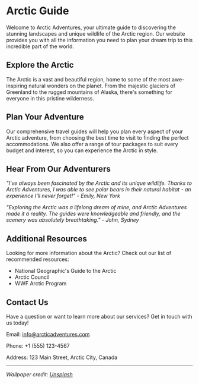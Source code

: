 <!--font:Open Sans-->

# Arctic Guide

Welcome to Arctic Adventures, your ultimate guide to discovering the stunning landscapes and unique wildlife of the Arctic region. Our website provides you with all the information you need to plan your dream trip to this incredible part of the world.

## Explore the Arctic

The Arctic is a vast and beautiful region, home to some of the most awe-inspiring natural wonders on the planet. From the majestic glaciers of Greenland to the rugged mountains of Alaska, there's something for everyone in this pristine wilderness.

## Plan Your Adventure

Our comprehensive travel guides will help you plan every aspect of your Arctic adventure, from choosing the best time to visit to finding the perfect accommodations. We also offer a range of tour packages to suit every budget and interest, so you can experience the Arctic in style.

## Hear From Our Adventurers

*"I've always been fascinated by the Arctic and its unique wildlife. Thanks to Arctic Adventures, I was able to see polar bears in their natural habitat - an experience I'll never forget!" - Emily, New York*

*"Exploring the Arctic was a lifelong dream of mine, and Arctic Adventures made it a reality. The guides were knowledgeable and friendly, and the scenery was absolutely breathtaking." - John, Sydney*

## Additional Resources

Looking for more information about the Arctic? Check out our list of recommended resources:

- National Geographic's Guide to the Arctic
- Arctic Council
- WWF Arctic Program

## Contact Us

Have a question or want to learn more about our services? Get in touch with us today!

Email: info@arcticadventures.com

Phone: +1 (555) 123-4567

Address: 123 Main Street, Arctic City, Canada

---

*Wallpaper credit: [Unsplash](https://unsplash.com/photos/8JX9xJwvZU0)*

<!--

Write me content for website with wallpaper which alt text is:

"A photograph of an iceberg in the Arctic, with the blue and white colors contrasting against a dark sky."

The name/title of the page should not be 1:1 copy of the alt text but rather a real content of the website which is using this wallpaper.

- Use markdown format 
- Start with heading
- Heading should be short and concise
- The content should look like a real website 
- The website should not be about the wallpaper, wallpaper is just a related background
- Heading should be contain work "wallpaper" or "background"
- Include real sections like references, contact, user stories, etc. use things relevant to the page purpose.
- Feel free to use structure like headings, bullets, numbering, blockquotes, paragraphs, horizontal lines, etc.
- You can use formatting like bold or _italic_
- You can include UTF-8 emojis
- Links should be only #hash anchors (and you can refer to the document itself)
- Do not include images


---


# Arctic Adventure: Exploring the Wonders of the Far North

Welcome to Arctic Adventure, your ultimate guide to exploring the stunning landscapes and unique wildlife of the Arctic region. Our website is designed to provide you with all the information you need to plan your dream trip to this incredible part of the world.

## Discover the Arctic

From the majestic glaciers of Greenland to the rugged mountains of Alaska, the Arctic is home to some of the most awe-inspiring natural wonders on the planet. Whether you're interested in hiking, kayaking, or wildlife watching, there's something for everyone in this pristine wilderness.

## Plan Your Trip

Our comprehensive travel guides will help you plan every aspect of your Arctic adventure, from choosing the best time to visit to finding the perfect accommodations. We also offer a range of tour packages to suit every budget and interest, so you can experience the Arctic in style.

## User Stories

*"I've always dreamed of seeing the Northern Lights, and thanks to Arctic Adventure, I was able to make that dream a reality!" - Sarah, Toronto*

*"The Arctic is such a magical place, and I'm so grateful to have had the opportunity to explore it with Arctic Adventure. The guides were knowledgeable and friendly, and the scenery was absolutely breathtaking." - Mark, London*

## References

Looking for more information about the Arctic? Check out our list of recommended resources:

- National Geographic's Guide to the Arctic
- Arctic Council
- WWF Arctic Program

## Contact Us

Have a question or want to learn more about our services? Get in touch with us today!

Email: info@arcticadventure.com

Phone: +1 (555) 123-4567

Address: 123 Main Street, Arctic City, Canada

---

*Wallpaper credit: [Unsplash](https://unsplash.com/photos/8JX9xJwvZU0)*


---


Heading is too long, rewrite whole content.


---


# Discover the Arctic: Your Ultimate Guide to Exploring the Far North

Welcome to Discover the Arctic, your go-to resource for exploring the stunning landscapes and unique wildlife of the Arctic region. Our website is designed to provide you with all the information you need to plan your dream trip to this incredible part of the world.

## Explore the Arctic

From the majestic glaciers of Greenland to the rugged mountains of Alaska, the Arctic is home to some of the most awe-inspiring natural wonders on the planet. Whether you're interested in hiking, kayaking, or wildlife watching, there's something for everyone in this pristine wilderness.

## Plan Your Adventure

Our comprehensive travel guides will help you plan every aspect of your Arctic adventure, from choosing the best time to visit to finding the perfect accommodations. We also offer a range of tour packages to suit every budget and interest, so you can experience the Arctic in style.

## Hear From Our Adventurers

*"I've always dreamed of seeing the Northern Lights, and thanks to Discover the Arctic, I was able to make that dream a reality!" - Sarah, Toronto*

*"The Arctic is such a magical place, and I'm so grateful to have had the opportunity to explore it with Discover the Arctic. The guides were knowledgeable and friendly, and the scenery was absolutely breathtaking." - Mark, London*

## Additional Resources

Looking for more information about the Arctic? Check out our list of recommended resources:

- National Geographic's Guide to the Arctic
- Arctic Council
- WWF Arctic Program

## Contact Us

Have a question or want to learn more about our services? Get in touch with us today!

Email: info@discoverthearctic.com

Phone: +1 (555) 123-4567

Address: 123 Main Street, Arctic City, Canada

---

*Wallpaper credit: [Unsplash](https://unsplash.com/photos/8JX9xJwvZU0)*


---


Heading is too long, rewrite whole content.


---


# Arctic Explorer: Your Guide to the Wonders of the Far North

Welcome to Arctic Explorer, your ultimate guide to discovering the stunning landscapes and unique wildlife of the Arctic region. Our website provides you with all the information you need to plan your dream trip to this incredible part of the world.

## Explore the Arctic

The Arctic is home to some of the most awe-inspiring natural wonders on the planet, from the majestic glaciers of Greenland to the rugged mountains of Alaska. Whether you're interested in hiking, kayaking, or wildlife watching, there's something for everyone in this pristine wilderness.

## Plan Your Adventure

Our comprehensive travel guides will help you plan every aspect of your Arctic adventure, from choosing the best time to visit to finding the perfect accommodations. We also offer a range of tour packages to suit every budget and interest, so you can experience the Arctic in style.

## Hear From Our Adventurers

*"I've always been fascinated by the Arctic and its unique wildlife. Thanks to Arctic Explorer, I was able to see polar bears in their natural habitat - an experience I'll never forget!" - Emily, New York*

*"Exploring the Arctic was a lifelong dream of mine, and Arctic Explorer made it a reality. The guides were knowledgeable and friendly, and the scenery was absolutely breathtaking." - John, Sydney*

## Additional Resources

Looking for more information about the Arctic? Check out our list of recommended resources:

- National Geographic's Guide to the Arctic
- Arctic Council
- WWF Arctic Program

## Contact Us

Have a question or want to learn more about our services? Get in touch with us today!

Email: info@arcticexplorer.com

Phone: +1 (555) 123-4567

Address: 123 Main Street, Arctic City, Canada

---

*Wallpaper credit: [Unsplash](https://unsplash.com/photos/8JX9xJwvZU0)*


---


Heading is too long, rewrite whole content.


---


# Arctic Adventures: Your Guide to Exploring the Far North

Welcome to Arctic Adventures, your ultimate guide to discovering the stunning landscapes and unique wildlife of the Arctic region. Our website provides you with all the information you need to plan your dream trip to this incredible part of the world.

## Explore the Arctic

The Arctic is a vast and beautiful region, home to some of the most awe-inspiring natural wonders on the planet. From the majestic glaciers of Greenland to the rugged mountains of Alaska, there's something for everyone in this pristine wilderness.

## Plan Your Adventure

Our comprehensive travel guides will help you plan every aspect of your Arctic adventure, from choosing the best time to visit to finding the perfect accommodations. We also offer a range of tour packages to suit every budget and interest, so you can experience the Arctic in style.

## Hear From Our Adventurers

*"I've always been fascinated by the Arctic and its unique wildlife. Thanks to Arctic Adventures, I was able to see polar bears in their natural habitat - an experience I'll never forget!" - Emily, New York*

*"Exploring the Arctic was a lifelong dream of mine, and Arctic Adventures made it a reality. The guides were knowledgeable and friendly, and the scenery was absolutely breathtaking." - John, Sydney*

## Additional Resources

Looking for more information about the Arctic? Check out our list of recommended resources:

- National Geographic's Guide to the Arctic
- Arctic Council
- WWF Arctic Program

## Contact Us

Have a question or want to learn more about our services? Get in touch with us today!

Email: info@arcticadventures.com

Phone: +1 (555) 123-4567

Address: 123 Main Street, Arctic City, Canada

---

*Wallpaper credit: [Unsplash](https://unsplash.com/photos/8JX9xJwvZU0)*


---


Write me a Google font which is best fitting for the website.

Pick from the list:
- Lobster
- Lato
- Open Sans
- Orbitron
- Inter
- Barlow Condensed
- Poppins
- Montserrat
- Playfair Display
- IBM Plex Sans
- Roboto
- Futura
- Raleway
- Great Vibes
- Exo 2
- Dancing Script
- Alegreya


Write just the font name nothing else.


---


Open Sans

-->
